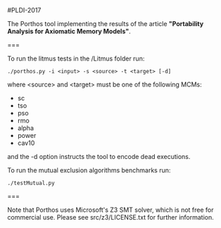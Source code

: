 #PLDI-2017

The Porthos tool implementing the results of the article **"Portability Analysis for Axiomatic Memory Models"**.

===

To run the litmus tests in the /Litmus folder run: 

```
./porthos.py -i <input> -s <source> -t <target> [-d]
```

where \<source> and \<target> must be one of the following MCMs: 
- sc
- tso
- pso
- rmo
- alpha
- power
- cav10

and the -d option instructs the tool to encode dead executions.

To run the mutual exclusion algorithms benchmarks run:

```
./testMutual.py
```
===

Note that Porthos uses Microsoft's Z3 SMT solver, which is not free for commercial use. Please see src/z3/LICENSE.txt for further information.
